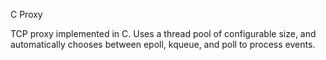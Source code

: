 C Proxy

TCP proxy implemented in C.  Uses a thread pool of configurable size, and automatically chooses between epoll, kqueue, and poll to process events.
